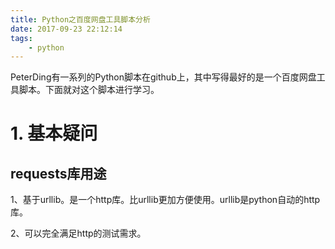```yaml
---
title: Python之百度网盘工具脚本分析
date: 2017-09-23 22:12:14
tags:
	- python
---
```




PeterDing有一系列的Python脚本在github上，其中写得最好的是一个百度网盘工具脚本。下面就对这个脚本进行学习。

# 1. 基本疑问

## requests库用途

1、基于urllib。是一个http库。比urllib更加方便使用。urllib是python自动的http库。

2、可以完全满足http的测试需求。

